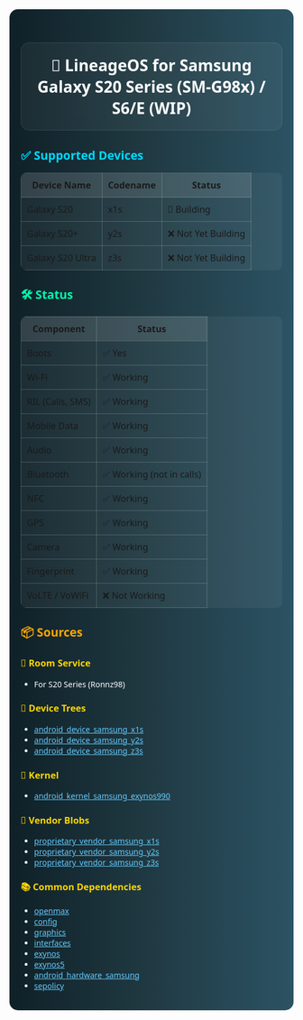 <!-- LineageOS for Samsung Galaxy S20 Series (SM-G98x) / S6/E (WIP) -->
<div style="font-family: 'Segoe UI', sans-serif; background: linear-gradient(to right, #0f2027, #203a43, #2c5364); padding: 20px; border-radius: 15px; color: #ffffff;">

<h1 style="text-align: center; backdrop-filter: blur(10px); background: rgba(255, 255, 255, 0.05); padding: 20px; border-radius: 15px; border: 1px solid rgba(255, 255, 255, 0.1);">📱 LineageOS for Samsung Galaxy S20 Series (SM-G98x) / S6/E (WIP)</h1>

<h2 style="color: #00d8ff;">✅ Supported Devices</h2>

<table style="width:100%; background: rgba(255, 255, 255, 0.05); border-collapse: collapse; border-radius: 10px; overflow: hidden;">
  <tr style="background-color: rgba(255, 255, 255, 0.1);">
    <th style="padding: 10px; border: 1px solid #ffffff33;">Device Name</th>
    <th style="padding: 10px; border: 1px solid #ffffff33;">Codename</th>
    <th style="padding: 10px; border: 1px solid #ffffff33;">Status</th>
  </tr>
  <tr>
    <td style="padding: 10px; border: 1px solid #ffffff33;">Galaxy S20</td>
    <td style="padding: 10px; border: 1px solid #ffffff33;">x1s</td>
    <td style="padding: 10px; border: 1px solid #ffffff33;">🚧 Building</td>
  </tr>
  <tr>
    <td style="padding: 10px; border: 1px solid #ffffff33;">Galaxy S20+</td>
    <td style="padding: 10px; border: 1px solid #ffffff33;">y2s</td>
    <td style="padding: 10px; border: 1px solid #ffffff33;">❌ Not Yet Building</td>
  </tr>
  <tr>
    <td style="padding: 10px; border: 1px solid #ffffff33;">Galaxy S20 Ultra</td>
    <td style="padding: 10px; border: 1px solid #ffffff33;">z3s</td>
    <td style="padding: 10px; border: 1px solid #ffffff33;">❌ Not Yet Building</td>
  </tr>
</table>

<h2 style="color: #00ffae;">🛠️ Status</h2>

<table style="width:100%; background: rgba(255, 255, 255, 0.05); border-collapse: collapse; border-radius: 10px; overflow: hidden;">
  <tr style="background-color: rgba(255, 255, 255, 0.1);">
    <th style="padding: 10px; border: 1px solid #ffffff33;">Component</th>
    <th style="padding: 10px; border: 1px solid #ffffff33;">Status</th>
  </tr>
  <tr><td style="padding: 10px; border: 1px solid #ffffff33;">Boots</td><td style="padding: 10px; border: 1px solid #ffffff33;">✅ Yes</td></tr>
  <tr><td style="padding: 10px; border: 1px solid #ffffff33;">Wi-Fi</td><td style="padding: 10px; border: 1px solid #ffffff33;">✅ Working</td></tr>
  <tr><td style="padding: 10px; border: 1px solid #ffffff33;">RIL (Calls, SMS)</td><td style="padding: 10px; border: 1px solid #ffffff33;">✅ Working</td></tr>
  <tr><td style="padding: 10px; border: 1px solid #ffffff33;">Mobile Data</td><td style="padding: 10px; border: 1px solid #ffffff33;">✅ Working</td></tr>
  <tr><td style="padding: 10px; border: 1px solid #ffffff33;">Audio</td><td style="padding: 10px; border: 1px solid #ffffff33;">✅ Working</td></tr>
  <tr><td style="padding: 10px; border: 1px solid #ffffff33;">Bluetooth</td><td style="padding: 10px; border: 1px solid #ffffff33;">✅ Working (not in calls)</td></tr>
  <tr><td style="padding: 10px; border: 1px solid #ffffff33;">NFC</td><td style="padding: 10px; border: 1px solid #ffffff33;">✅ Working</td></tr>
  <tr><td style="padding: 10px; border: 1px solid #ffffff33;">GPS</td><td style="padding: 10px; border: 1px solid #ffffff33;">✅ Working</td></tr>
  <tr><td style="padding: 10px; border: 1px solid #ffffff33;">Camera</td><td style="padding: 10px; border: 1px solid #ffffff33;">✅ Working</td></tr>
  <tr><td style="padding: 10px; border: 1px solid #ffffff33;">Fingerprint</td><td style="padding: 10px; border: 1px solid #ffffff33;">✅ Working</td></tr>
  <tr><td style="padding: 10px; border: 1px solid #ffffff33;">VoLTE / VoWiFi</td><td style="padding: 10px; border: 1px solid #ffffff33;">❌ Not Working</td></tr>
</table>

<h2 style="color: #ffa500;">📦 Sources</h2>

<h3 style="color: #ffd700;">📁 Room Service</h3>
<ul>
  <li>For S20 Series (Ronnz98)</li>
</ul>

<h3 style="color: #ffd700;">📂 Device Trees</h3>
<ul>
  <li><a href="https://github.com/Ronnz98/android_device_samsung_x1s" style="color:#66ccff;">android_device_samsung_x1s</a></li>
  <li><a href="https://github.com/Ronnz98/android_device_samsung_y2s" style="color:#66ccff;">android_device_samsung_y2s</a></li>
  <li><a href="https://github.com/Ronnz98/android_device_samsung_z3s" style="color:#66ccff;">android_device_samsung_z3s</a></li>
</ul>

<h3 style="color: #ffd700;">🧬 Kernel</h3>
<ul>
  <li><a href="https://github.com/Android-Artisan/android_kernel_samsung_exynos990" style="color:#66ccff;">android_kernel_samsung_exynos990</a></li>
</ul>

<h3 style="color: #ffd700;">🔧 Vendor Blobs</h3>
<ul>
  <li><a href="https://github.com/Ronnz98/proprietary_vendor_samsung_x1s" style="color:#66ccff;">proprietary_vendor_samsung_x1s</a></li>
  <li><a href="https://github.com/Ronnz98/proprietary_vendor_samsung_y2s" style="color:#66ccff;">proprietary_vendor_samsung_y2s</a></li>
  <li><a href="https://github.com/Ronnz98/proprietary_vendor_samsung_z3s" style="color:#66ccff;">proprietary_vendor_samsung_z3s</a></li>
</ul>

<h3 style="color: #ffd700;">📚 Common Dependencies</h3>
<ul>
  <li><a href="https://github.com/LineageOS/android_hardware_samsung_slsi-linaro_openmax" style="color:#66ccff;">openmax</a></li>
  <li><a href="https://github.com/LineageOS/android_hardware_samsung_slsi-linaro_config" style="color:#66ccff;">config</a></li>
  <li><a href="https://github.com/LineageOS/android_hardware_samsung_slsi-linaro_graphics" style="color:#66ccff;">graphics</a></li>
  <li><a href="https://github.com/LineageOS/android_hardware_samsung_slsi-linaro_interfaces" style="color:#66ccff;">interfaces</a></li>
  <li><a href="https://github.com/LineageOS/android_hardware_samsung_slsi-linaro_exynos" style="color:#66ccff;">exynos</a></li>
  <li><a href="https://github.com/LineageOS/android_hardware_samsung_slsi-linaro_exynos5" style="color:#66ccff;">exynos5</a></li>
  <li><a href="https://github.com/Ronnz98/android_hardware_samsung" style="color:#66ccff;">android_hardware_samsung</a></li>
  <li><a href="https://github.com/Ronnz98/android_device_samsung_slsi_sepolicy" style="color:#66ccff;">sepolicy</a></li>
</ul>

</div>
